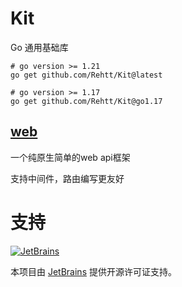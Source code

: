 # Kit
Go 通用基础库

```shell
# go version >= 1.21
go get github.com/Rehtt/Kit@latest

# go version >= 1.17
go get github.com/Rehtt/Kit@go1.17
```

## [web](https://github.com/Rehtt/Kit/tree/master/web) 
一个纯原生简单的web api框架

支持中间件，路由编写更友好

# 支持
[![JetBrains](https://resources.jetbrains.com/storage/products/jetbrains/img/meta/jetbrains_250x250.png)](https://www.jetbrains.com/zh-cn/)

本项目由 [JetBrains](https://www.jetbrains.com/zh-cn/) 提供开源许可证支持。
